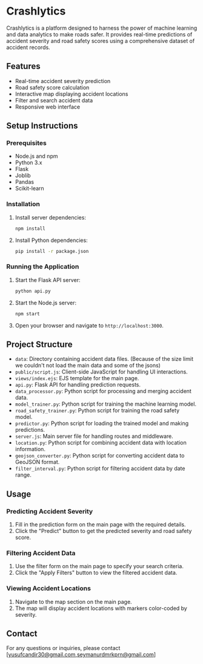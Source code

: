 # Crashlytics

Crashlytics is a platform designed to harness the power of machine learning and data analytics to make roads safer. It provides real-time predictions of accident severity and road safety scores using a comprehensive dataset of accident records.

## Features

- Real-time accident severity prediction
- Road safety score calculation
- Interactive map displaying accident locations
- Filter and search accident data
- Responsive web interface

## Setup Instructions

### Prerequisites

- Node.js and npm
- Python 3.x
- Flask
- Joblib
- Pandas
- Scikit-learn

### Installation

1. Install server dependencies:
    ```sh
    npm install
    ```

2. Install Python dependencies:
    ```sh
    pip install -r package.json
    ```

### Running the Application

1. Start the Flask API server:
    ```sh
    python api.py
    ```

2. Start the Node.js server:
    ```sh
    npm start
    ```

3. Open your browser and navigate to `http://localhost:3000`.

## Project Structure

- `data`: Directory containing accident data files. (Because of the size limit we couldn't not load the main data and some of the jsons)
- `public/script.js`: Client-side JavaScript for handling UI interactions.
- `views/index.ejs`: EJS template for the main page.
- `api.py`: Flask API for handling prediction requests.
- `data_processor.py`: Python script for processing and merging accident data.
- `model_trainer.py`: Python script for training the machine learning model.
- `road_safety_trainer.py`: Python script for training the road safety model.
- `predictor.py`: Python script for loading the trained model and making predictions.
- `server.js`: Main server file for handling routes and middleware.
- `location.py`: Python script for combining accident data with location information.
- `geojson_converter.py`: Python script for converting accident data to GeoJSON format.
- `filter_interval.py`: Python script for filtering accident data by date range.


## Usage

### Predicting Accident Severity

1. Fill in the prediction form on the main page with the required details.
2. Click the "Predict" button to get the predicted severity and road safety score.

### Filtering Accident Data

1. Use the filter form on the main page to specify your search criteria.
2. Click the "Apply Filters" button to view the filtered accident data.

### Viewing Accident Locations

1. Navigate to the map section on the main page.
2. The map will display accident locations with markers color-coded by severity.

## Contact

For any questions or inquiries, please contact 
[yusufcandir30@gmail.com,seymanurdmrkprn@gmail.com]
